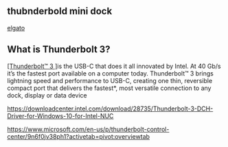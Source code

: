 ## thubnderbold mini dock

[elgato](https://www.elgato.com/en/gaming/downloads)


## What is Thunderbolt 3?
[[Thunderbolt™ 3 ]](https://www.caldigit.com/tag/mini-dock/)is the USB-C that does it all innovated by Intel. At 40 Gb/s it’s the fastest port available on a computer today. Thunderbolt™ 3 brings lightning speed and performance to USB-C, creating one thin, reversible compact port that delivers the fastest*, most versatile connection to any dock, display or data device

https://downloadcenter.intel.com/download/28735/Thunderbolt-3-DCH-Driver-for-Windows-10-for-Intel-NUC

https://www.microsoft.com/en-us/p/thunderbolt-control-center/9n6f0jv38ph1?activetab=pivot:overviewtab

